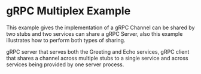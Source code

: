 gRPC Multiplex Example
=====================

This example gives the implementation of a gRPC Channel can be shared by two stubs and two services
can share a gRPC Server, also this example illustrates how to perform both types of sharing.

gRPC server that serves both the Greeting and Echo services, gRPC client that shares a channel across
multiple stubs to a single service and across services being provided by one server process.